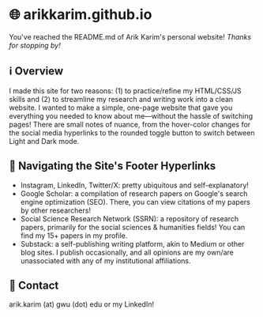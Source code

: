 # 🌐 arikkarim.github.io

You've reached the README.md of Arik Karim's personal website! *Thanks for stopping by!*

## ℹ️ Overview

I made this site for two reasons: (1) to practice/refine my HTML/CSS/JS skills and (2) to streamline my research and writing work into a clean website. I wanted to make a simple, one-page website that gave you everything you needed to know about me—without the hassle of switching pages! There are small notes of nuance, from the hover-color changes for the social media hyperlinks to the rounded toggle button to switch between Light and Dark mode. 

## 🚀 Navigating the Site's Footer Hyperlinks

- Instagram, LinkedIn, Twitter/X: pretty ubiquitous and self-explanatory!
- Google Scholar: a compilation of research papers on Google's search engine optimization (SEO). There, you can view citations of my papers by other researchers!
- Social Science Research Network (SSRN): a repository of research papers, primarily for the social sciences & humanities fields! You can find my 15+ papers in my profile.
- Substack: a self-publishing writing platform, akin to Medium or other blog sites. I publish occasionally, and all opinions are my own/are unassociated with any of my institutional affiliations.

## 💭 Contact

arik.karim (at) gwu (dot) edu or my LinkedIn!

